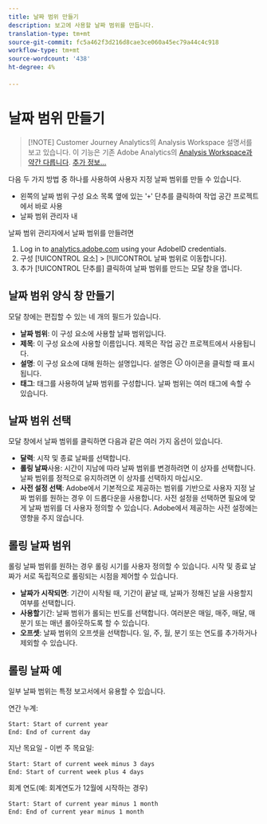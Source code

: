 ```yaml
---
title: 날짜 범위 만들기
description: 보고에 사용할 날짜 범위를 만듭니다.
translation-type: tm+mt
source-git-commit: fc5a462f3d216d8cae3ce060a45ec79a44c4c918
workflow-type: tm+mt
source-wordcount: '438'
ht-degree: 4%

---
```



# 날짜 범위 만들기

>[!NOTE] Customer Journey Analytics의 Analysis Workspace 설명서를 보고 있습니다. 이 기능은 기존 Adobe Analytics의 [Analysis Workspace과 약간 다릅니다](https://docs.adobe.com/content/help/ko-KR/analytics/analyze/analysis-workspace/home.html). [추가 정보...](/help/getting-started/cja-aa.md)

다음 두 가지 방법 중 하나를 사용하여 사용자 지정 날짜 범위를 만들 수 있습니다.

* 왼쪽의 날짜 범위 구성 요소 목록 옆에 있는 &#39;`+`&#39; 단추를 클릭하여 작업 공간 프로젝트에서 바로 사용
* 날짜 범위 관리자 내

날짜 범위 관리자에서 날짜 범위를 만들려면

1. Log in to [analytics.adobe.com](https://analytics.adobe.com) using your AdobeID credentials.
1. 구성 [!UICONTROL 요소] > [!UICONTROL 날짜 범위로 이동합니다].
1. 추가 [!UICONTROL 단추를] 클릭하여 날짜 범위를 만드는 모달 창을 엽니다.

## 날짜 범위 양식 창 만들기

모달 창에는 편집할 수 있는 네 개의 필드가 있습니다.

* **날짜 범위**: 이 구성 요소에 사용할 날짜 범위입니다.
* **제목**: 이 구성 요소에 사용할 이름입니다. 제목은 작업 공간 프로젝트에서 사용됩니다.
* **설명**: 이 구성 요소에 대해 원하는 설명입니다. 설명은 ![i](../assets/i.png) 아이콘을 클릭할 때 표시됩니다.
* **태그**: 태그를 사용하여 날짜 범위를 구성합니다. 날짜 범위는 여러 태그에 속할 수 있습니다.

## 날짜 범위 선택

모달 창에서 날짜 범위를 클릭하면 다음과 같은 여러 가지 옵션이 있습니다.

* **달력**: 시작 및 종료 날짜를 선택합니다.
* **롤링 날짜**&#x200B;사용: 시간이 지남에 따라 날짜 범위를 변경하려면 이 상자를 선택합니다. 날짜 범위를 정적으로 유지하려면 이 상자를 선택하지 마십시오.
* **사전 설정 선택**: Adobe에서 기본적으로 제공하는 범위를 기반으로 사용자 지정 날짜 범위를 원하는 경우 이 드롭다운을 사용합니다. 사전 설정을 선택하면 필요에 맞게 날짜 범위를 더 사용자 정의할 수 있습니다. Adobe에서 제공하는 사전 설정에는 영향을 주지 않습니다.

## 롤링 날짜 범위

롤링 날짜 범위를 원하는 경우 롤링 시기를 사용자 정의할 수 있습니다. 시작 및 종료 날짜가 서로 독립적으로 롤링되는 시점을 제어할 수 있습니다.

* **날짜가 시작되면**: 기간이 시작될 때, 기간이 끝날 때, 날짜가 정해진 날을 사용할지 여부를 선택합니다.
* **사용할**&#x200B;기간: 날짜 범위가 롤되는 빈도를 선택합니다. 여러분은 매일, 매주, 매달, 매 분기 또는 매년 롤아웃하도록 할 수 있습니다.
* **오프셋**: 날짜 범위의 오프셋을 선택합니다. 일, 주, 월, 분기 또는 연도를 추가하거나 제외할 수 있습니다.

## 롤링 날짜 예

일부 날짜 범위는 특정 보고서에서 유용할 수 있습니다.

연간 누계:

```text
Start: Start of current year
End: End of current day
```

지난 목요일 - 이번 주 목요일:

```text
Start: Start of current week minus 3 days
End: Start of current week plus 4 days
```

회계 연도(예: 회계연도가 12월에 시작하는 경우)

```text
Start: Start of current year minus 1 month
End: End of current year minus 1 month
```
